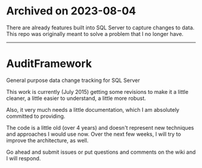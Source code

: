 # Archived on 2023-08-04
There are already features built into SQL Server to capture changes to data. This repo was originally meant to solve a problem that I no longer have.

---
# AuditFramework
General purpose data change tracking for SQL Server

This work is currently (July 2015) getting some revisions to make it a little cleaner, a little easier to understand, a little more robust.

Also, it very much needs a little documentation, which I am absolutely committed to providing.

The code is a little old (over 4 years) and doesn't represent new techniques and approaches I would use now. Over the next few weeks, I will try to improve the architecture, as well.

Go ahead and submit issues or put questions and comments on the wiki and I will respond.
